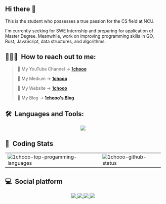 ## Hi there 👋

This is the student who possesses a true passion for the CS field at NCU.

I'm currently seeking for SWE Internship  and preparing for application of Master Degree. Meanwhile, work on improving programming skills in GO, Rust, JavaScript, data structures, and algorithms.


## 👨🏻‍💻 &nbsp;How to reach out to me: 

> 🧸 My YouTube Channel -> [**1chooo**](https://www.youtube.com/channel/UCpBU1rXOfdTtxX939f_P_dA)
> 
> 🧸 My Medium -> [**1chooo**](https://medium.com/@1chooo)
> 
> 🧸 My Website -> [**1chooo**](https://sites.google.com/g.ncu.edu.tw/1chooo)
> 
> 🧸 My Blog -> [**1chooo's Blog**](https://1chooo.github.io/)

## 🛠 &nbsp;Languages and Tools:

<!-- <h2 align="left"> Languages and Tools: </h3> -->

<p align="center">
  <a href="https://skillicons.dev">
    <img src="https://skillicons.dev/icons?i=git,c,cpp,python,java,fortran,vim,figma,latex" />
  </a>
</p>


## 📇 &nbsp;Coding Stats

<!-- vue-theme -->
<!-- <div style="display:flex;justify-content:center;">
  <img src="https://github-readme-stats.vercel.app/api?username=1chooo&theme=vue-dark&hide_border=false&include_all_commits=false&count_private=false" style="margin-right:10px;">
  <img src="https://github-readme-stats.vercel.app/api/top-langs/?username=1chooo&theme=vue-dark&hide=jupyter%20notebook,html＆hide_border=false&include_all_commits=false&count_private=false&layout=compact">
</div> -->

<table border="0" cellpadding="0" cellspacing="0" style="width: 100%;"><tbody><tr>
  <td><img class="float-left pr-5" src="https://github-readme-stats.vercel.app/api?username=1chooo&theme=vue-dark&hide_border=false&include_all_commits=false&count_private=false" alt="1chooo-top-progamming-languages" /></td>
  <td><img src="https://github-readme-stats.vercel.app/api/top-langs/?username=1chooo&theme=vue-dark&hide=jupyter%20notebook,html＆hide_border=false&include_all_commits=false&count_private=false&layout=compact" alt="1chooo-github-status" /></td>
</tr></tbody></table>

## 💻 &nbsp;Social platform

<p align="center">
  <a href="https://www.linkedin.com/in/1chooo/">
    <img src="https://skillicons.dev/icons?i=linkedin" />
  </a>
  <a href="https://www.instagram.com/lcho____/">
    <img src="https://skillicons.dev/icons?i=instagram" />
  </a>
  <a href="lcho#9239">
    <img src="https://skillicons.dev/icons?i=discord" />
  </a>
  <a href="https://www.instagram.com/lcho____/">
    <img src="https://skillicons.dev/icons?i=twitter" />
  </a>
</p>

<!-- [![](https://visitcount.itsvg.in/api?id=1chooo&icon=0&color=0)](https://visitcount.itsvg.in) -->